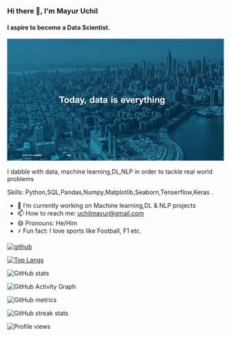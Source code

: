 ### Hi there 👋, I'm Mayur Uchil
#### I aspire to become a Data Scientist.
![I aspire to become a Data Scientist.](https://github.com/uchilmayur/uchilmayur/blob/main/Today%2C%2Bdata%2Bis%2Beverything.jpg)

I dabble with data, machine learning,DL,NLP in order to tackle real world problems

Skills: Python,SQL,Pandas,Numpy,Matplotlib,Seaborn,Tenserflow,Keras .

- 🔭 I’m currently working on Machine learning,DL & NLP projects 
- 📫 How to reach me: uchilmayur@gmail.com 
- 😄 Pronouns: He/Him 
- ⚡ Fun fact: I love sports like Football, F1 etc. 


[<img src='https://cdn.jsdelivr.net/npm/simple-icons@3.0.1/icons/github.svg' alt='github' height='40'>](https://github.com/uchilmayur)  

[![Top Langs](https://github-readme-stats.vercel.app/api/top-langs/?username=uchilmayur)](https://github.com/anuraghazra/github-readme-stats)

![GitHub stats](https://github-readme-stats.vercel.app/api?username=uchilmayur&show_icons=true)  

![GitHub Activity Graph](https://activity-graph.herokuapp.com/graph?username=uchilmayur)  

![GitHub metrics](https://metrics.lecoq.io/uchilmayur)  

![GitHub streak stats](https://github-readme-streak-stats.herokuapp.com/?user=uchilmayur)  

![Profile views](https://gpvc.arturio.dev/uchilmayur)  
